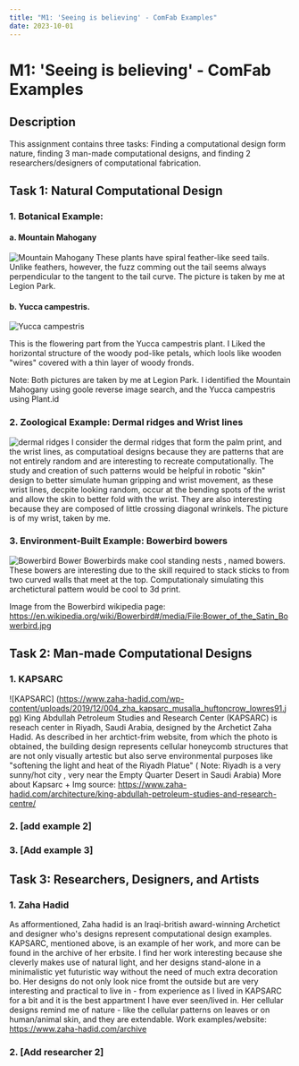 ```yaml
---
title: "M1: 'Seeing is believing' - ComFab Examples"
date: 2023-10-01
---
```


# M1: 'Seeing is believing' - ComFab Examples

## Description

This assignment contains three tasks: Finding a computational design form nature, finding 3 man-made computational designs, and finding 2 researchers/designers of computational fabrication. 


## Task 1: Natural Computational Design
### 1. Botanical Example: 
#### a. Mountain Mahogany
![Mountain Mahogany](https://github.com/user-attachments/assets/a8de4827-22a2-44e3-bf62-9233b490f308)
These plants have spiral feather-like seed tails. Unlike feathers, however, the fuzz comming out the tail seems always perpendicular to the tangent to the tail curve. The picture is taken by me at Legion Park. 
#### b. Yucca campestris. 
![Yucca campestris](https://github.com/user-attachments/assets/d06cebbe-5b3b-4bb5-9789-c0cccc0086a0)

This is the flowering part from the Yucca campestris plant. I Liked the horizontal structure of the woody pod-like petals, which lools like wooden "wires" covered with a thin layer of woody fronds. 

Note: Both pictures are taken by me at Legion Park. I identified the Mountain Mahogany using goole reverse image search, and the Yucca campestris using Plant.id 
### 2. Zoological Example: Dermal ridges and Wrist lines
![dermal ridges](https://github.com/user-attachments/assets/b66e9859-0909-40d2-9cdf-569469dc8372)
I consider the dermal ridges that form the palm print, and the wrist lines, as computatioal designs because they are patterns that are not entirely random and are interesting to recreate computationally. The study and creation of such patterns would be helpful in robotic "skin" design to better simulate human gripping and wrist movement, as these wrist lines, decpite looking random, occur at the bending spots of the wrist and allow the skin to better fold with the wrist. They are also interesting because they are composed of little crossing diagonal wrinkels. The picture is of my wrist, taken by me. 
### 3. Environment-Built Example: Bowerbird bowers
![Bowerbird Bower](https://en.wikipedia.org/wiki/Bowerbird#/media/File:Bower_of_the_Satin_Bowerbird.jpg)
Bowerbirds make cool standing nests , named bowers. These bowers are interesting due to the skill required to stack sticks to from two curved walls that meet at the top. Computationaly simulating this archetictural pattern would be cool to 3d print. 

Image from the Bowerbird wikipedia page: https://en.wikipedia.org/wiki/Bowerbird#/media/File:Bower_of_the_Satin_Bowerbird.jpg


## Task 2: Man-made Computational Designs
### 1. KAPSARC
![KAPSARC] (https://www.zaha-hadid.com/wp-content/uploads/2019/12/004_zha_kapsarc_musalla_huftoncrow_lowres91.jpg)
King Abdullah Petroleum Studies and Research Center (KAPSARC) is reseach center in Riyadh, Saudi Arabia, designed by the Archetict Zaha Hadid. As described in her archtict-frim website, from which the photo is obtained, the building design represents cellular honeycomb structures that are not only visually artestic but also serve environmental purposes like "softening the light and heat of the Riyadh Platue" ( Note: Riyadh is a very sunny/hot city , very near the Empty Quarter Desert in Saudi Arabia)
More about Kapsarc  + Img source: https://www.zaha-hadid.com/architecture/king-abdullah-petroleum-studies-and-research-centre/

### 2. [add example 2]
### 3. [Add example 3]

## Task 3: Researchers, Designers, and Artists
### 1. Zaha Hadid
As afformentioned, Zaha hadid is an Iraqi-british award-winning Archetict and designer who's designs represent computational design examples. KAPSARC, mentioned above, is an example of her work, and more can be found in the archive of her erbsite. I find her work interesting because she cleverly makes use of natural light, and her designs stand-alone in a minimalistic yet futuristic way without the need of much extra decoration bo. Her designs do not only look nice fromt the outside but are very interesting and practical to live in - from experience as I lived in KAPSARC for a bit and it is the best appartment I have ever seen/lived in. Her cellular designs remind me of nature - like the cellular patterns on leaves or on human/animal skin, and they are extendable. 
Work examples/website: https://www.zaha-hadid.com/archive
### 2. [Add researcher 2] 

